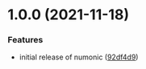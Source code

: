 # 1.0.0 (2021-11-18)


### Features

* initial release of numonic ([92df4d9](https://github.com/automotiveMastermind/numonic/commit/92df4d99ec8ac66edc691458fe189a411d13c627))
